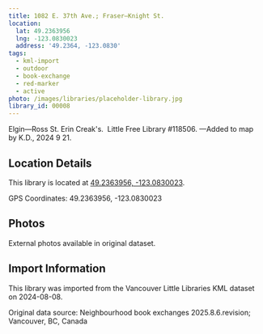 ```yaml
---
title: 1082 E. 37th Ave.; Fraser—Knight St.
location:
  lat: 49.2363956
  lng: -123.0830023
  address: '49.2364, -123.0830'
tags:
  - kml-import
  - outdoor
  - book-exchange
  - red-marker
  - active
photo: /images/libraries/placeholder-library.jpg
library_id: 00008
---
```

Elgin—Ross St.
Erin Creak's.  Little Free Library #118506.
—Added to map by K.D., 2024 9 21.

## Location Details

This library is located at [49.2363956, -123.0830023](https://www.google.com/maps?q=49.2363956,-123.0830023).

GPS Coordinates: 49.2363956, -123.0830023

## Photos

External photos available in original dataset.

## Import Information

This library was imported from the Vancouver Little Libraries KML dataset on 2024-08-08.

Original data source: Neighbourhood book exchanges 2025.8.6.revision; Vancouver, BC, Canada
